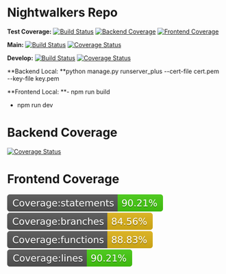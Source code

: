 # Nightwalkers Repo

**Test Coverage:**
[![Build Status](https://app.travis-ci.com/gcivil-nyu-org/team2-wed-spring25.svg?token=qXXqQBVVz5xbzNpep8Jg&branch=travis-jest)](https://app.travis-ci.com/gcivil-nyu-org/team2-wed-spring25)
[![Backend Coverage](https://coveralls.io/repos/github/gcivil-nyu-org/team2-wed-spring25/badge.svg?branch=travis-jest&flag=backend)](https://coveralls.io/github/gcivil-nyu-org/team2-wed-spring25?branch=travis-jest)
[![Frontend Coverage](https://coveralls.io/repos/github/gcivil-nyu-org/team2-wed-spring25/badge.svg?branch=travis-jest&flag=frontend)](https://coveralls.io/github/gcivil-nyu-org/team2-wed-spring25?branch=travis-jest)

**Main:** [![Build Status](https://app.travis-ci.com/gcivil-nyu-org/team2-wed-spring25.svg?token=qXXqQBVVz5xbzNpep8Jg&branch=main)](https://app.travis-ci.com/gcivil-nyu-org/team2-wed-spring25)
[![Coverage Status](https://coveralls.io/repos/github/gcivil-nyu-org/team2-wed-spring25/badge.svg?branch=main)](https://coveralls.io/github/gcivil-nyu-org/team2-wed-spring25?branch=main)

**Develop:** [![Build Status](https://app.travis-ci.com/gcivil-nyu-org/team2-wed-spring25.svg?token=qXXqQBVVz5xbzNpep8Jg&branch=develop)](https://app.travis-ci.com/gcivil-nyu-org/team2-wed-spring25)
[![Coverage Status](https://coveralls.io/repos/github/gcivil-nyu-org/team2-wed-spring25/badge.svg?branch=develop)](https://coveralls.io/github/gcivil-nyu-org/team2-wed-spring25?branch=develop)

**Backend Local: **python manage.py runserver_plus --cert-file cert.pem --key-file key.pem

**Frontend Local:
**- npm run build

- npm run dev

# Backend Coverage

[![Coverage Status](https://coveralls.io/repos/github/gcivil-nyu-org/team2-wed-spring25/badge.svg?branch=travis-jest)](https://coveralls.io/github/gcivil-nyu-org/team2-wed-spring25?branch=travis-jest)

# Frontend Coverage

![Statements](./frontend/public/badges/badge-statements.svg)
![Branches](./frontend/public/badges/badge-branches.svg)
![Functions](./frontend/public/badges/badge-functions.svg)
![Lines](./frontend/public/badges/badge-lines.svg)
